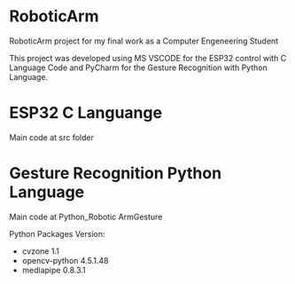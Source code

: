 # RoboticArm

RoboticArm project for my final work as a Computer Engeneering Student

This project was developed using MS VSCODE for the ESP32 control with C Language Code and PyCharm for the Gesture Recognition with Python Language.

# ESP32 C Languange
Main code at src folder

# Gesture Recognition Python Language
Main code at Python_Robotic ArmGesture

Python Packages Version:
- cvzone 1.1
- opencv-python 4.5.1.48
- mediapipe 0.8.3.1
